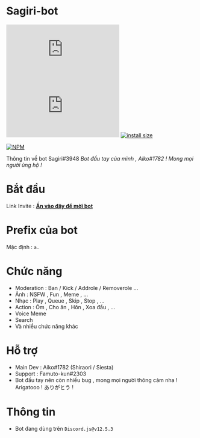 # Sagiri-bot
[![npm](https://img.shields.io/npm/v/discord.js)](https://www.npmjs.com/package/discord.js)
[![npm](https://img.shields.io/npm/dt/discord.js)](https://www.npmjs.com/package/discord.js)
[![install size](https://packagephobia.com/badge?p=discord.js)](https://packagephobia.com/result?p=discord.js)

[![NPM](https://nodei.co/npm/discord.js.png)](https://nodei.co/npm/discord.js/)


Thông tin về bot Sagiri#3948 
*Bot đầu tay của mình , Aiko#1782 ! Mong mọi người ủng hộ !*
# Bắt đầu
Link Invite : [**__Ấn vào đây để mời bot__**](https://discord.com/oauth2/authorize?client_id=817229550684471297&permissions=4294967295&scope=applications.commands%20bot)
# Prefix của bot
Mặc định : `a.`
# Chức năng
- Moderation : Ban / Kick / Addrole / Removerole ...
- Ảnh : NSFW , Fun , Meme , ...
- Nhạc : Play , Queue , Skip , Stop , ...
- Action : Ôm , Cho ăn , Hôn , Xoa đầu , ...
- Voice Meme 
- Search 
- Và nhiều chức năng khác
# Hỗ trợ
- Main Dev : Aiko#1782 (Shiraori / Siesta)
- Support : Famuto-kun#2303
- Bot đầu tay nên còn nhiều bug , mong mọi người thông cảm nha ! Arigatooo ! ありがとう !
# Thông tin
- Bot đang dùng trên `Discord.js@v12.5.3`
